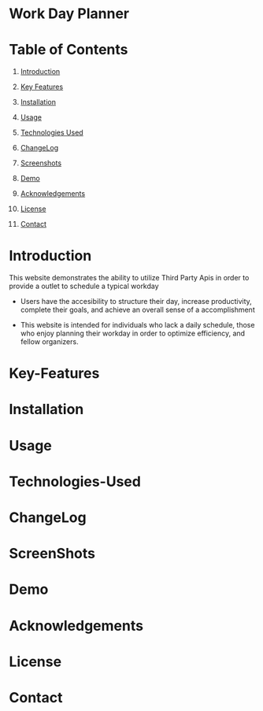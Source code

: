 # Work Day Planner

# Table of Contents

1. [Introduction](#introduction)

2. [Key Features](#key-Features)

3. [Installation](#Installation)

4. [Usage](#Usage)

5. [Technologies Used](#Technologies-Used)

6. [ChangeLog](#ChangeLog)

7. [Screenshots](#Screenshots)

8. [Demo](#Demo)

9. [Acknowledgements](#Acknowledgements)

10. [License](#License)

11. [Contact](#Contact)

# Introduction 

This website demonstrates the ability to utilize Third Party Apis in order to provide a outlet to schedule a typical workday

- Users have the accesibility to structure their day, increase productivity, complete their goals, and achieve an overall sense of a accomplishment 

- This website is intended for individuals who lack a daily schedule, those who enjoy planning their workday in order to optimize efficiency, and fellow organizers.

# Key-Features


# Installation

# Usage

# Technologies-Used

# ChangeLog

# ScreenShots

# Demo

# Acknowledgements

# License

# Contact


